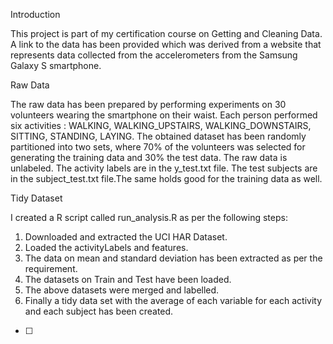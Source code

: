 

Introduction

This  project is part of my certification course on Getting and Cleaning Data. A link to the data has been provided 
which was derived from a website that represents data collected from the accelerometers from the Samsung Galaxy S smartphone.


Raw Data

The raw data has been prepared by performing experiments on 30 volunteers wearing the smartphone on their waist. Each person performed six activities : WALKING, WALKING_UPSTAIRS, WALKING_DOWNSTAIRS, SITTING, STANDING, LAYING. The obtained dataset has been randomly partitioned into two sets, where 70% of the volunteers was selected for generating the training data and 30% the test data. 
The raw data is unlabeled. The activity labels are in the y_test.txt file. The test subjects are in the subject_test.txt file.The same holds good for the training data as well. 

Tidy Dataset

I created a R script called run_analysis.R  as per the following steps:

1. Downloaded and extracted the UCI HAR Dataset.
2. Loaded the activityLabels and features.
3. The data on mean and standard deviation has been extracted as per the requirement.
4. The datasets on Train and Test have been loaded.
5. The above datasets were merged and labelled.
6. Finally a tidy data set with the average of each variable for each activity and each subject has been created.
- [ ] 
